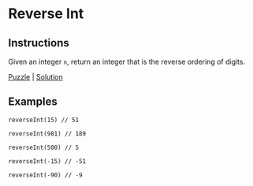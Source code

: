 # Reverse Int

## Instructions

Given an integer `n`, return an integer that is the reverse ordering of digits.

[Puzzle](Reverse.kt) | [Solution](ReverseSolution.kt)

## Examples

```
reverseInt(15) // 51

reverseInt(981) // 189

reverseInt(500) // 5

reverseInt(-15) // -51

reverseInt(-90) // -9
```


